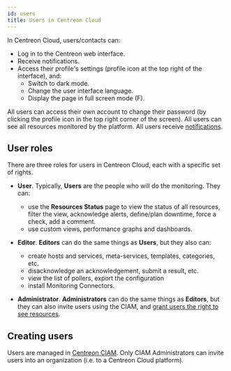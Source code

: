 ```yaml
---
id: users
title: Users in Centreon Cloud
---
```


In Centreon Cloud, users/contacts can:

* Log in to the Centreon web interface.
* Receive notifications.
* Access their profile's settings (profile icon at the top right of the interface), and:
  * Switch to dark mode.
  * Change the user interface language.
  * Display the page in full screen mode (F).

All users can access their own account to change their password (by clicking the profile icon in the top right corner of the screen). All users can see all resources monitored by the platform. All users receive [notifications](../alerts-notifications/notif-configuration.md).

## User roles

There are three roles for users in Centreon Cloud, each with a specific set of rights.

* **User**. Typically, **Users** are the people who will do the monitoring. They can:
  * use the **Resources Status** page to view the status of all resources, filter the view, acknowledge alerts, define/plan downtime, force a check, add a comment.
  * use custom views, performance graphs and dashboards.

* **Editor**. **Editors** can do the same things as **Users**, but they also can:
  * create hosts and services, meta-services, templates, categories, etc.
  * disacknowledge an acknowledgement, submit a result, etc.
  * view the list of pollers, export the configuration
  * install Monitoring Connectors.

* **Administrator**. **Administrators** can do the same things as **Editors**, but they can also invite users using the CIAM, and [grant users the right to see resources](../administration/resource_access.md).

## Creating users

Users are managed in [Centreon CIAM](../ciam/ciam.md). Only CIAM Administrators can invite users into an organization (i.e. to a Centreon Cloud platform).
